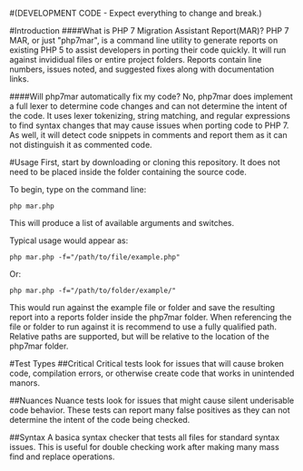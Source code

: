 #(DEVELOPMENT CODE - Expect everything to change and break.)

#Introduction
####What is PHP 7 Migration Assistant Report(MAR)?
PHP 7 MAR, or just "php7mar", is a command line utility to generate reports on existing PHP 5 to assist developers in porting their code quickly.  It will run against invididual files or entire project folders.  Reports contain line numbers, issues noted, and suggested fixes along with documentation links.

####Will php7mar automatically fix my code?
No, php7mar does implement a full lexer to determine code changes and can not determine the intent of the code.  It uses lexer tokenizing, string matching, and regular expressions to find syntax changes that may cause issues when porting code to PHP 7.  As well, it will detect code snippets in comments and report them as it can not distinguish it as commented code.

#Usage
First, start by downloading or cloning this repository.  It does not need to be placed inside the folder containing the source code.

To begin, type on the command line:

	php mar.php

This will produce a list of available arguments and switches.

Typical usage would appear as:

	php mar.php -f="/path/to/file/example.php"

Or:

	php mar.php -f="/path/to/folder/example/"

This would run against the example file or folder and save the resulting report into a reports folder inside the php7mar folder.  When referencing the file or folder to run against it is recommend to use a fully qualified path.  Relative paths are supported, but will be relative to the location of the php7mar folder.

#Test Types
##Critical
Critical tests look for issues that will cause broken code, compilation errors, or otherwise create code that works in unintended manors.

##Nuances
Nuance tests look for issues that might cause silent underisable code behavior.  These tests can report many false positives as they can not determine the intent of the code being checked.

##Syntax
A basica syntax checker that tests all files for standard syntax issues.  This is useful for double checking work after making many mass find and replace operations.